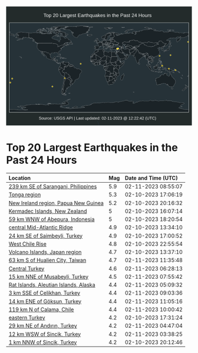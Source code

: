 ![Map](./map.png)

# Top 20 Largest Earthquakes in the Past 24 Hours

| Location | Mag | Date and Time (UTC) |
|:---|:---|:---|
| [239 km SE of Sarangani, Philippines](https://earthquake.usgs.gov/earthquakes/eventpage/us6000jn9h) | 5.9 | 02-11-2023 08:55:07 |
| [Tonga region](https://earthquake.usgs.gov/earthquakes/eventpage/us6000jn4u) | 5.3 | 02-10-2023 17:06:19 |
| [New Ireland region, Papua New Guinea](https://earthquake.usgs.gov/earthquakes/eventpage/us6000jn5s) | 5.2 | 02-10-2023 20:16:32 |
| [Kermadec Islands, New Zealand](https://earthquake.usgs.gov/earthquakes/eventpage/us6000jn4j) | 5 | 02-10-2023 16:07:14 |
| [59 km WNW of Abepura, Indonesia](https://earthquake.usgs.gov/earthquakes/eventpage/us6000jn58) | 5 | 02-10-2023 18:20:54 |
| [central Mid-Atlantic Ridge](https://earthquake.usgs.gov/earthquakes/eventpage/us6000jn33) | 4.9 | 02-10-2023 13:34:10 |
| [24 km SE of Saimbeyli, Turkey](https://earthquake.usgs.gov/earthquakes/eventpage/us6000jn4r) | 4.9 | 02-10-2023 17:00:52 |
| [West Chile Rise](https://earthquake.usgs.gov/earthquakes/eventpage/us6000jn6x) | 4.8 | 02-10-2023 22:55:54 |
| [Volcano Islands, Japan region](https://earthquake.usgs.gov/earthquakes/eventpage/us6000jn3b) | 4.7 | 02-10-2023 13:37:10 |
| [63 km S of Hualien City, Taiwan](https://earthquake.usgs.gov/earthquakes/eventpage/us6000jnal) | 4.7 | 02-11-2023 11:35:48 |
| [Central Turkey](https://earthquake.usgs.gov/earthquakes/eventpage/us6000jn97) | 4.6 | 02-11-2023 06:28:13 |
| [15 km NNE of Musabeyli, Turkey](https://earthquake.usgs.gov/earthquakes/eventpage/us6000jn9a) | 4.5 | 02-11-2023 07:55:42 |
| [Rat Islands, Aleutian Islands, Alaska](https://earthquake.usgs.gov/earthquakes/eventpage/us6000jn8i) | 4.4 | 02-11-2023 05:09:32 |
| [3 km SSE of Çelikhan, Turkey](https://earthquake.usgs.gov/earthquakes/eventpage/us6000jn9p) | 4.4 | 02-11-2023 09:03:36 |
| [14 km ENE of Göksun, Turkey](https://earthquake.usgs.gov/earthquakes/eventpage/us6000jnai) | 4.4 | 02-11-2023 11:05:16 |
| [119 km N of Calama, Chile](https://earthquake.usgs.gov/earthquakes/eventpage/us6000jnae) | 4.4 | 02-11-2023 10:00:42 |
| [eastern Turkey](https://earthquake.usgs.gov/earthquakes/eventpage/us6000jn4x) | 4.2 | 02-10-2023 17:31:24 |
| [29 km NE of Andırın, Turkey](https://earthquake.usgs.gov/earthquakes/eventpage/us6000jn8d) | 4.2 | 02-11-2023 04:47:04 |
| [12 km WSW of Sincik, Turkey](https://earthquake.usgs.gov/earthquakes/eventpage/us6000jn88) | 4.2 | 02-11-2023 03:38:25 |
| [1 km NNW of Sincik, Turkey](https://earthquake.usgs.gov/earthquakes/eventpage/us6000jn5q) | 4.2 | 02-10-2023 20:12:46 |
